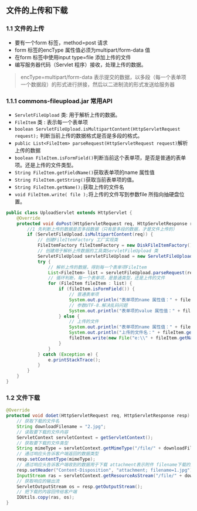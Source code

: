 ## 文件的上传和下载

### 1.1 文件的上传

- 要有一个form 标签，method=post 请求
- form 标签的encType 属性值必须为multipart/form-data 值
- 在form 标签中使用input type=file 添加上传的文件
- 编写服务器代码（Servlet 程序）接收，处理上传的数据。

> encType=multipart/form-data 表示提交的数据，以多段（每一个表单项一个数据段）的形式进行拼接，然后以二进制流的形式发送给服务器

### 1.1.1 commons-fileupload.jar 常用API

- `ServletFileUpload` 类: 用于解析上传的数据。
- `FileItem` 类 : 表示每一个表单项
- `boolean ServletFileUpload.isMultipartContent(HttpServletRequest request);` 判断当前上传的数据格式是否是多段的格式。
- `public List<FileItem> parseRequest(HttpServletRequest request)`解析上传的数据
- `boolean FileItem.isFormField()`判断当前这个表单项，是否是普通的表单项。还是上传的文件类型。
- `String FileItem.getFieldName()`获取表单项的name 属性值
- `String FileItem.getString()`获取当前表单项的值。
- `String FileItem.getName();`获取上传的文件名
- `void FileItem.write( file );`将上传的文件写到参数file 所指向抽硬盘位置。

~~~java
public class UploadServlet extends HttpServlet {
    @Override
    protected void doPost(HttpServletRequest req, HttpServletResponse resp) throws ServletException, IOException {
        //1 先判断上传的数据是否多段数据（只有是多段的数据，才是文件上传的）
        if (ServletFileUpload.isMultipartContent(req)) {
            // 创建FileItemFactory 工厂实现类
            FileItemFactory fileItemFactory = new DiskFileItemFactory();
            // 创建用于解析上传数据的工具类ServletFileUpload 类
            ServletFileUpload servletFileUpload = new ServletFileUpload(fileItemFactory);
            try {
                // 解析上传的数据，得到每一个表单项FileItem
                List<FileItem> list = servletFileUpload.parseRequest(req);
                // 循环判断，每一个表单项，是普通类型，还是上传的文件
                for (FileItem fileItem : list) {
                    if (fileItem.isFormField()) {
                        // 普通表单项
                        System.out.println("表单项的name 属性值：" + fileItem.getFieldName());
                        // 参数UTF-8.解决乱码问题
                        System.out.println("表单项的value 属性值：" + fileItem.getString("UTF-8"));
                    } else {
                        // 上传的文件
                        System.out.println("表单项的name 属性值：" + fileItem.getFieldName());
                        System.out.println("上传的文件名：" + fileItem.getName());
                        fileItem.write(new File("e:\\" + fileItem.getName()));
                    }
                }
            } catch (Exception e) {
                e.printStackTrace();
            }
        }
    }
}
~~~

### 1.2 文件下载

~~~java
@Override
protected void doGet(HttpServletRequest req, HttpServletResponse resp) throws ServletException, IOException {
    // 获取下载的文件名
    String downloadFilename = "2.jpg";
    // 读取要下载的文件内容
    ServletContext servletContext = getServletContext();
    // 获取要下载的文件类型
    String mimeType = servletContext.getMimeType("/file/" + downloadFilename);
    // 通过响应头告诉客户端返回的数据类型
    resp.setContentType(mimeType);
    // 通过响应头告诉客户端收到的数据用于下载 attachment表示附件 filename下载的文件名
    resp.setHeader("Content-Disposition", "attachment; filename=1.jpg");
    InputStream ras = servletContext.getResourceAsStream("/file/" + downloadFilename);
    // 获取响应的输出流
    ServletOutputStream os = resp.getOutputStream();
    // 把下载的内容回传给客户端
    IOUtils.copy(ras, os);
}
~~~

